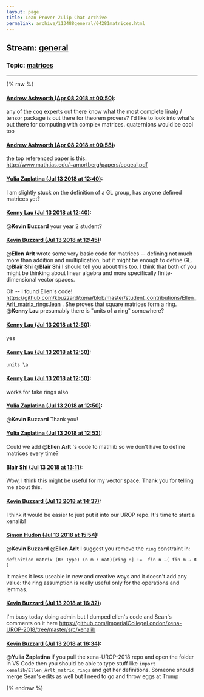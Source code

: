 ```yaml
---
layout: page
title: Lean Prover Zulip Chat Archive 
permalink: archive/113488general/04281matrices.html
---
```


## Stream: [general](index.html)
### Topic: [matrices](04281matrices.html)

---


{% raw %}
#### [ Andrew Ashworth (Apr 08 2018 at 00:50)](https://leanprover.zulipchat.com/#narrow/stream/113488-general/topic/matrices/near/124777985):
any of the coq experts out there know what the most complete linalg / tensor package is out there for theorem provers? I'd like to look into what's out there for computing with complex matrices. quaternions would be cool too

#### [ Andrew Ashworth (Apr 08 2018 at 00:58)](https://leanprover.zulipchat.com/#narrow/stream/113488-general/topic/matrices/near/124778185):
the top referenced paper is this: http://www.math.ias.edu/~amortberg/papers/coqeal.pdf

#### [ Yulia Zaplatina (Jul 13 2018 at 12:40)](https://leanprover.zulipchat.com/#narrow/stream/113488-general/topic/matrices/near/129593334):
I am slightly stuck on the definition of a GL group,  has anyone defined matrices yet?

#### [ Kenny Lau (Jul 13 2018 at 12:40)](https://leanprover.zulipchat.com/#narrow/stream/113488-general/topic/matrices/near/129593382):
@**Kevin Buzzard** your year 2 student?

#### [ Kevin Buzzard (Jul 13 2018 at 12:45)](https://leanprover.zulipchat.com/#narrow/stream/113488-general/topic/matrices/near/129593530):
@**Ellen Arlt** wrote some very basic code for matrices -- defining not much more than addition and multiplication, but it might be enough to define GL. @**Blair Shi** @**Blair Shi** I should tell you about this too. I think that both of you might be thinking about linear algebra and more specifically finite-dimensional vector spaces. 

Oh -- I found Ellen's code! https://github.com/kbuzzard/xena/blob/master/student_contributions/Ellen_Arlt_matrix_rings.lean . She proves that square matrices form a ring. @**Kenny Lau** presumably there is "units of a ring" somewhere?

#### [ Kenny Lau (Jul 13 2018 at 12:50)](https://leanprover.zulipchat.com/#narrow/stream/113488-general/topic/matrices/near/129593729):
yes

#### [ Kenny Lau (Jul 13 2018 at 12:50)](https://leanprover.zulipchat.com/#narrow/stream/113488-general/topic/matrices/near/129593730):
`units \a`

#### [ Kenny Lau (Jul 13 2018 at 12:50)](https://leanprover.zulipchat.com/#narrow/stream/113488-general/topic/matrices/near/129593732):
works for fake rings also

#### [ Yulia Zaplatina (Jul 13 2018 at 12:50)](https://leanprover.zulipchat.com/#narrow/stream/113488-general/topic/matrices/near/129593733):
@**Kevin Buzzard**  Thank you!

#### [ Yulia Zaplatina (Jul 13 2018 at 12:53)](https://leanprover.zulipchat.com/#narrow/stream/113488-general/topic/matrices/near/129593868):
Could we add @**Ellen Arlt** 's code to mathlib so we don't have to define matrices every time?

#### [ Blair Shi (Jul 13 2018 at 13:11)](https://leanprover.zulipchat.com/#narrow/stream/113488-general/topic/matrices/near/129594650):
Wow, I think this might be useful for my vector space. Thank you for telling me about this.

#### [ Kevin Buzzard (Jul 13 2018 at 14:37)](https://leanprover.zulipchat.com/#narrow/stream/113488-general/topic/matrices/near/129598579):
I think it would be easier to just put it into our UROP repo. It's time to start a xenalib!

#### [ Simon Hudon (Jul 13 2018 at 15:54)](https://leanprover.zulipchat.com/#narrow/stream/113488-general/topic/matrices/near/129602034):
@**Kevin Buzzard** @**Ellen Arlt** I suggest you remove the `ring` constraint in:

```lean
definition matrix (R: Type) (n m : nat)[ring R] :=  fin n →( fin m → R ) 
```

It makes it less useable in new and creative ways and it doesn't add any value: the ring assumption is really useful only for the operations and lemmas.

#### [ Kevin Buzzard (Jul 13 2018 at 16:32)](https://leanprover.zulipchat.com/#narrow/stream/113488-general/topic/matrices/near/129604111):
I'm busy today doing admin but I dumped ellen's code and Sean's comments on it here https://github.com/ImperialCollegeLondon/xena-UROP-2018/tree/master/src/xenalib

#### [ Kevin Buzzard (Jul 13 2018 at 16:34)](https://leanprover.zulipchat.com/#narrow/stream/113488-general/topic/matrices/near/129604201):
@**Yulia Zaplatina** if you pull the xena-UROP-2018 repo and open the folder in VS Code then you should be able to type stuff like `import xenalib/Ellen_Arlt_matrix_rings` and get her definitions. Someone should merge Sean's edits as well but I need to go and throw eggs at Trump


{% endraw %}
